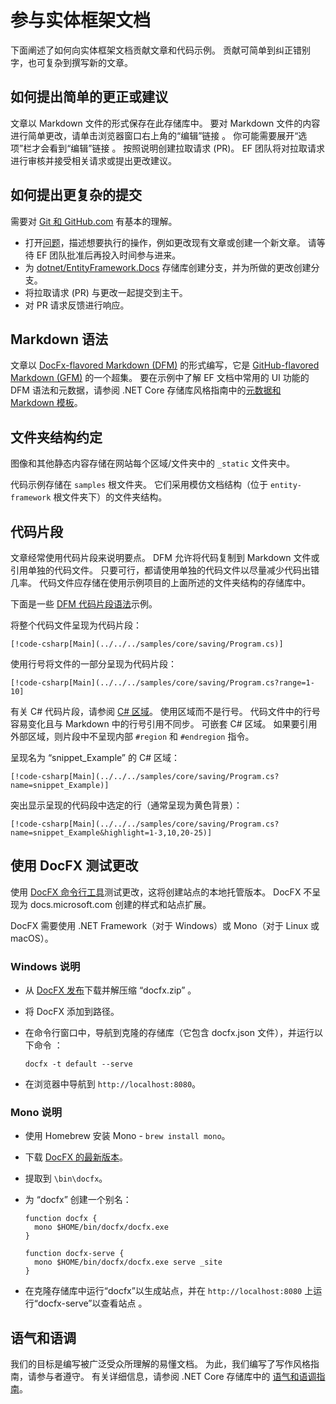 # <a name="contributing-to-the-entity-framework-documentation"></a>参与实体框架文档

下面阐述了如何向实体框架文档贡献文章和代码示例。 贡献可简单到纠正错别字，也可复杂到撰写新的文章。

## <a name="how-to-make-a-simple-correction-or-suggestion"></a>如何提出简单的更正或建议

文章以 Markdown 文件的形式保存在此存储库中。 要对 Markdown 文件的内容进行简单更改，请单击浏览器窗口右上角的“编辑”链接  。 你可能需要展开“选项”栏才会看到“编辑”链接   。 按照说明创建拉取请求 (PR)。 EF 团队将对拉取请求进行审核并接受相关请求或提出更改建议。

## <a name="how-to-make-a-more-complex-submission"></a>如何提出更复杂的提交

需要对 [Git 和 GitHub.com](https://guides.github.com/activities/hello-world/) 有基本的理解。

* 打开[问题](https://github.com/dotnet/EntityFramework.Docs/issues/new)，描述想要执行的操作，例如更改现有文章或创建一个新文章。 请等待 EF 团队批准后再投入时间参与进来。
* 为 [dotnet/EntityFramework.Docs](https://github.com/dotnet/EntityFramework.Docs/) 存储库创建分支，并为所做的更改创建分支。
* 将拉取请求 (PR) 与更改一起提交到主干。
* 对 PR 请求反馈进行响应。

## <a name="markdown-syntax"></a>Markdown 语法

文章以 [DocFx-flavored Markdown (DFM)](http://dotnet.github.io/docfx/spec/docfx_flavored_markdown.html) 的形式编写，它是 [GitHub-flavored Markdown (GFM)](https://guides.github.com/features/mastering-markdown/) 的一个超集。 要在示例中了解 EF 文档中常用的 UI 功能的 DFM 语法和元数据，请参阅 .NET Core 存储库风格指南中的[元数据和 Markdown 模板](https://github.com/dotnet/docs/blob/master/styleguide/template.md)。

## <a name="folder-structure-conventions"></a>文件夹结构约定

图像和其他静态内容存储在网站每个区域/文件夹中的 `_static` 文件夹中。

代码示例存储在 `samples` 根文件夹。 它们采用模仿文档结构（位于 `entity-framework` 根文件夹下）的文件夹结构。

## <a name="code-snippets"></a>代码片段

文章经常使用代码片段来说明要点。 DFM 允许将代码复制到 Markdown 文件或引用单独的代码文件。 只要可行，都请使用单独的代码文件以尽量减少代码出错几率。 代码文件应存储在使用示例项目的上面所述的文件夹结构的存储库中。

下面是一些 [DFM 代码片段语法](http://dotnet.github.io/docfx/spec/docfx_flavored_markdown.html#code-snippet)示例。

将整个代码文件呈现为代码片段：

``` none
[!code-csharp[Main](../../../samples/core/saving/Program.cs)]
```

使用行号将文件的一部分呈现为代码片段：

``` none
[!code-csharp[Main](../../../samples/core/saving/Program.cs?range=1-10]
```

有关 C# 代码片段，请参阅 [C# 区域](https://msdn.microsoft.com/library/9a1ybwek.aspx)。 使用区域而不是行号。 代码文件中的行号容易变化且与 Markdown 中的行号引用不同步。 可嵌套 C# 区域。 如果要引用外部区域，则片段中不呈现内部 `#region` 和 `#endregion` 指令。

呈现名为 “snippet_Example” 的 C# 区域：

``` none
[!code-csharp[Main](../../../samples/core/saving/Program.cs?name=snippet_Example)]
```

突出显示呈现的代码段中选定的行（通常呈现为黄色背景）：

``` none
[!code-csharp[Main](../../../samples/core/saving/Program.cs?name=snippet_Example&highlight=1-3,10,20-25)]
```

## <a name="test-your-changes-with-docfx"></a>使用 DocFX 测试更改

使用 [DocFX 命令行工具](https://dotnet.github.io/docfx/tutorial/docfx_getting_started.html#2-use-docfx-as-a-command-line-tool)测试更改，这将创建站点的本地托管版本。 DocFX 不呈现为 docs.microsoft.com 创建的样式和站点扩展。

DocFX 需要使用 .NET Framework（对于 Windows）或 Mono（对于 Linux 或 macOS）。

### <a name="windows-instructions"></a>Windows 说明

* 从 [DocFX 发布](https://github.com/dotnet/docfx/releases)下载并解压缩 “docfx.zip”  。
* 将 DocFX 添加到路径。
* 在命令行窗口中，导航到克隆的存储库（它包含 docfx.json 文件），并运行以下命令  ：

   ``` console
   docfx -t default --serve
   ```

* 在浏览器中导航到 `http://localhost:8080`。

### <a name="mono-instructions"></a>Mono 说明

* 使用 Homebrew 安装 Mono - `brew install mono`。
* 下载 [DocFX 的最新版本](https://github.com/dotnet/docfx/releases/tag/v2.7.2)。
* 提取到 `\bin\docfx`。
* 为 “docfx” 创建一个别名： 

  ``` console
  function docfx {
    mono $HOME/bin/docfx/docfx.exe
  }

  function docfx-serve {
    mono $HOME/bin/docfx/docfx.exe serve _site
  }
  ```

* 在克隆存储库中运行“docfx”以生成站点，并在 `http://localhost:8080` 上运行“docfx-serve”以查看站点   。

## <a name="voice-and-tone"></a>语气和语调

我们的目标是编写被广泛受众所理解的易懂文档。 为此，我们编写了写作风格指南，请参与者遵守。 有关详细信息，请参阅 .NET Core 存储库中的 [语气和语调指南](https://github.com/dotnet/docs/blob/master/styleguide/voice-tone.md)。
